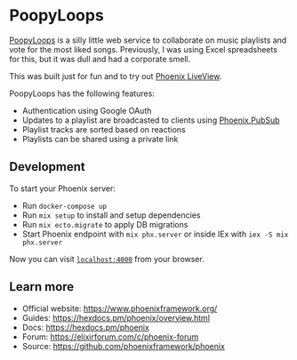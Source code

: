 # PoopyLoops

[PoopyLoops](https://poopyloops.fyi) is a silly little web service to collaborate on music playlists and vote for the most liked songs.
Previously, I was using Excel spreadsheets for this, but it was dull and had a corporate smell.

This was built just for fun and to try out [Phoenix LiveView](https://hexdocs.pm/phoenix_live_view/Phoenix.LiveView.html).

PoopyLoops has the following features:

* Authentication using Google OAuth
* Updates to a playlist are broadcasted to clients using [Phoenix.PubSub](https://hexdocs.pm/phoenix_pubsub/2.1.3/Phoenix.PubSub.html)
* Playlist tracks are sorted based on reactions
* Playlists can be shared using a private link

## Development

To start your Phoenix server:

  * Run `docker-compose up`
  * Run `mix setup` to install and setup dependencies
  * Run `mix ecto.migrate` to apply DB migrations
  * Start Phoenix endpoint with `mix phx.server` or inside IEx with `iex -S mix phx.server`

Now you can visit [`localhost:4000`](http://localhost:4000) from your browser.

## Learn more

  * Official website: https://www.phoenixframework.org/
  * Guides: https://hexdocs.pm/phoenix/overview.html
  * Docs: https://hexdocs.pm/phoenix
  * Forum: https://elixirforum.com/c/phoenix-forum
  * Source: https://github.com/phoenixframework/phoenix
